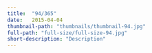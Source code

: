 ```yaml
---
title:  "94/365"
date:   2015-04-04
thumbnail-path: "thumbnails/thumbnail-94.jpg"
full-path: "full-size/full-size-94.jpg"
short-description: "Description"
---
```

